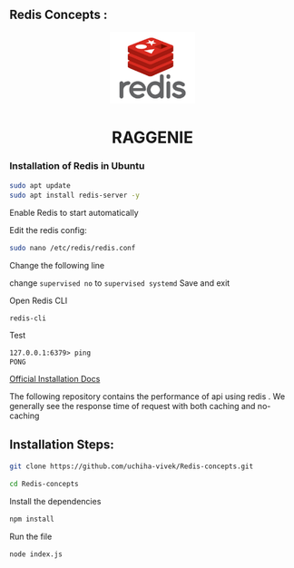 ## Redis Concepts :

<p align="center">
   <img src="./assets/redis.png" width="150" alt="Redis Logo">
  
</p>

<h1 align="center">
RAGGENIE
</h1>

### Installation of Redis in Ubuntu

```bash
sudo apt update
sudo apt install redis-server -y
```

Enable Redis to start automatically

Edit the redis config:
```bash
sudo nano /etc/redis/redis.conf
```

Change the following line 

change ```supervised no``` to ```supervised systemd```
Save and exit


Open Redis CLI
```bash
redis-cli
```

Test
```
127.0.0.1:6379> ping
PONG
```

[Official Installation Docs](https://redis.io/docs/latest/operate/oss_and_stack/install/archive/install-redis/)





The following repository contains the performance of api using redis . We generally see the response time of request with both caching and no-caching


## Installation Steps:

```bash
git clone https://github.com/uchiha-vivek/Redis-concepts.git
```

```bash
cd Redis-concepts
```

Install the dependencies
```bash
npm install
```

Run the file
```bash
node index.js
```









